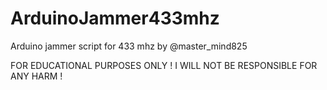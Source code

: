 # ArduinoJammer433mhz
Arduino jammer script for 433 mhz by @master_mind825

FOR EDUCATIONAL PURPOSES ONLY ! I WILL NOT BE RESPONSIBLE FOR ANY HARM !
